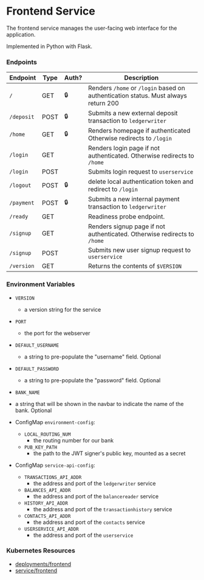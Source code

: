 # Frontend Service

The frontend service manages the user-facing web interface for the application.

Implemented in Python with Flask.

### Endpoints

| Endpoint   | Type  | Auth? | Description                                                                               |
| ---------- | ----- | ----- | ----------------------------------------------------------------------------------------- |
| `/`        | GET   | 🔒    |  Renders `/home` or `/login` based on authentication status. Must always return 200       |
| `/deposit` | POST  | 🔒    |  Submits a new external deposit transaction to `ledgerwriter`                             |
| `/home`    | GET   | 🔒    |  Renders homepage if authenticated Otherwise redirects to `/login`                        |
| `/login`   | GET   |       |  Renders login page if not authenticated. Otherwise redirects to `/home`                  |
| `/login`   | POST  |       |  Submits login request to `userservice`                                                   |
| `/logout`  | POST  | 🔒    | delete local authentication token and redirect to `/login`                                |
| `/payment` | POST  | 🔒    |  Submits a new internal payment transaction to `ledgerwriter`                             |
| `/ready`   | GET   |       |  Readiness probe endpoint.                                                                |
| `/signup`  | GET   |       |  Renders signup page if not authenticated. Otherwise redirects to `/home`                 |
| `/signup`  | POST  |       |  Submits new user signup request to `userservice`                                         |
| `/version` | GET   |       |  Returns the contents of `$VERSION`                                                       |

### Environment Variables

- `VERSION`
  - a version string for the service
- `PORT`
  - the port for the webserver
- `DEFAULT_USERNAME`
  - a string to pre-populate the "username" field. Optional
- `DEFAULT_PASSWORD`
  - a string to pre-populate the "password" field. Optional
-  `BANK_NAME`
  - a string that will be shown in the navbar to indicate the name of the bank. Optional

- ConfigMap `environment-config`:
  - `LOCAL_ROUTING_NUM`
    - the routing number for our bank
  - `PUB_KEY_PATH`
    - the path to the JWT signer's public key, mounted as a secret

- ConfigMap `service-api-config`:
  - `TRANSACTIONS_API_ADDR`
    - the address and port of the `ledgerwriter` service
  - `BALANCES_API_ADDR`
    - the address and port of the `balancereader` service
  - `HISTORY_API_ADDR`
    - the address and port of the `transactionhistory` service
  - `CONTACTS_API_ADDR`
    - the address and port of the `contacts` service
  - `USERSERVICE_API_ADDR`
    - the address and port of the `userservice`

### Kubernetes Resources

- [deployments/frontend](/kubernetes-manifests/frontend.yaml)
- [service/frontend](/kubernetes-manifests/frontend.yaml)

